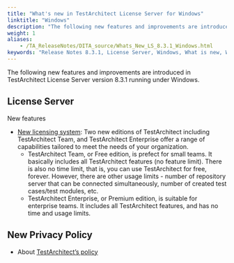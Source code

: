 ```yaml
--- 
title: "What's new in TestArchitect License Server for Windows"
linktitle: "Windows"
description: "The following new features and improvements are introduced in TestArchitect License Server version 8.3.1 running under Windows."
weight: 1
aliases: 
    - /TA_ReleaseNotes/DITA_source/Whats_New_LS_8.3.1_Windows.html
keywords: "Release Notes 8.3.1, License Server, Windows, What is new, Windows, License Server 8.3.1, License Server 8.3.1, what is new, Windows"
---
```


The following new features and improvements are introduced in TestArchitect License Server version 8.3.1 running under Windows.

## License Server  

New features

-   [New licensing system](/administration-guide/license-server/managing-licenses/testarchitect-editions): Two new editions of TestArchitect including TestArchitect Team, and TestArchitect Enterprise offer a range of capabilities tailored to meet the needs of your organization.
    -   TestArchitect Team, or Free edition, is prefect for small teams. It basically includes all TestArchitect features \(no feature limit\). There is also no time limit, that is, you can use TestArchitect for free, forever. However, there are other usage limits - number of repository server that can be connected simultaneously, number of created test cases/test modules, etc.
    -   TestArchitect Enterprise, or Premium edition, is suitable for enterprise teams. It includes all TestArchitect features, and has no time and usage limits.

## New Privacy Policy  

-   About [TestArchitect’s policy](http://go.testarchitect.com/fwlink/?linkid=90002)

